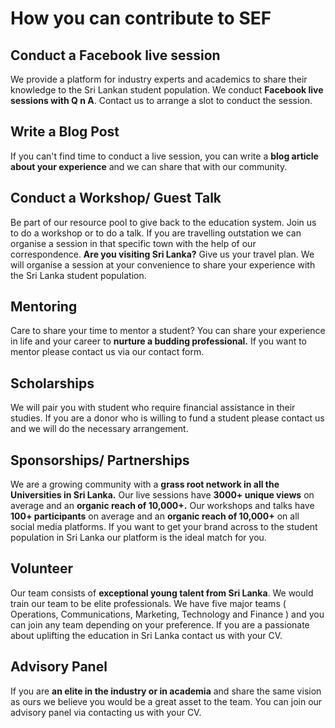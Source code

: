 # How you can contribute to SEF


## Conduct a Facebook live session 

We provide a platform for industry experts and academics to share their knowledge to the Sri Lankan student population. We conduct **Facebook live sessions with Q n A**. Contact us to arrange a slot to conduct the session. 


## Write a Blog Post 

If you can't find time to conduct a live session, you can write a **blog article about your experience** and we can share that with our community.

## Conduct a Workshop/ Guest Talk
Be part of our resource pool to give back to the education system. Join us to do a workshop or to do a talk. If you are travelling outstation we can organise a session in that specific town with the help of our correspondence.  **Are you visiting Sri Lanka?** Give us your travel plan. We will organise a session at your convenience to share your experience with the Sri Lanka student population. 

## Mentoring  

Care to share your time to mentor a student? You can share your experience in life and your career to **nurture a budding professional.** If you want to mentor please contact us via our contact form.
 
## Scholarships  
We will pair you with student who require financial assistance in their studies. If you are a donor who is willing to fund a student please contact us and we will do the necessary arrangement.

## Sponsorships/ Partnerships
We are a growing community with a **grass root network in all the Universities in Sri Lanka.** Our live sessions have **3000+ unique views** on average and an **organic reach of 10,000+.** Our workshops and talks have **100+ participants** on average and an **organic reach of 10,000+** on all social media platforms. If you want to get your brand across to the student population in Sri Lanka our platform is the ideal match for you. 

## Volunteer 
Our team consists of **exceptional young talent from Sri Lanka**. We would train our team to be elite professionals. We have five major teams ( Operations, Communications, Marketing, Technology and Finance )  and you can join any team depending on your preference. If you are a passionate about uplifting the education in Sri Lanka contact us with your CV.

## Advisory Panel
If you are **an elite in the industry or in academia** and share the same vision as ours we believe you would be a great asset to the team. You can join our advisory panel via contacting us with your CV.
